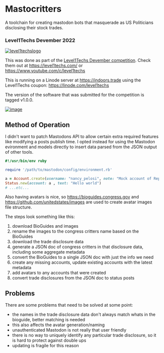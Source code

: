 # Mastocritters

A toolchain for creating mastodon bots that masquerade as US Politicians
disclosing their stock trades.


### Level1Techs Devember 2022

[![level1techslogo](https://level1techs.com/sites/all/themes/l1/img/black-logo.png)](https://level1techs.com/)

This was done as part of the [Level1Techs Devember competition](https://forum.level1techs.com/t/official-devember-2022/191497/63).  Check them out at https://level1techs.com/ or https://www.youtube.com/c/level1techs

This is running on a Linode server at https://indoors.trade using the Level1Techs coupon: https://linode.com/level1techs

The version of the software that was submitted for the competition is tagged v1.0.0.

[![image](https://user-images.githubusercontent.com/4642414/145663935-ca14c03f-c80f-4eaf-9dd4-141049720076.png)](https://linode.com/level1techs
)

## Method of Operation

I didn't want to patch Mastodons API to allow certain extra required features like modifying
a posts publish time. I opted instead for using the Mastodon evironment and models directly to
insert data parsed from the JSON output of other tools.

```ruby
#!/usr/bin/env ruby

require '/path/to/mastodon/config/environment.rb'

a = Account.create(username: "nancy_pelosi", note: "Mock account of Representative for California")
Status.new(account: a , text: "Hello world")
# ...etc...
```

Also having avatars is nice, so https://bioguides.congress.gov and https://github.com/unitedstates/images are used
to create avatar images file structure. 

The steps look something like this:

1. download BioGuides and images
1. rename the images to the congress critters name based on the BioGuides
1. download the trade disclosure data
1. generate a JSON doc of congress critters in that disclosure data, including some aggregate metadata
1. convert the BioGuides to a single JSON doc with just the info we need
1. create any missing accounts, update existing accounts with the latest metadata
1. add avatars to any accounts that were created
1. convert trade disclosures from the JSON doc to status posts

## Problems

There are some problems that need to be solved at some point:

* the names in the trade disclosure data don't always match whats in the bioguide, better matching is needed
* this also affects the avatar generation/naming
* unauthenticated Mastodon is not really that user friendly
* there is no way to uniquely identify any particular trade disclosure, so it is hard to protect against double ups
* updating is fragile for this reason